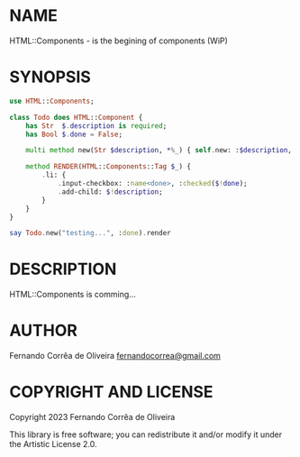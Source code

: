 # NAME

HTML::Components - is the begining of components (WiP)

# SYNOPSIS

```raku
use HTML::Components;

class Todo does HTML::Component {
    has Str  $.description is required;
    has Bool $.done = False;

    multi method new(Str $description, *%_) { self.new: :$description, |%_ }

    method RENDER(HTML::Components::Tag $_) {
        .li: {
            .input-checkbox: :name<done>, :checked($!done);
            .add-child: $!description;
        }
    }
}

say Todo.new("testing...", :done).render
```

# DESCRIPTION

HTML::Components is comming...

# AUTHOR

Fernando Corrêa de Oliveira <fernandocorrea@gmail.com>

# COPYRIGHT AND LICENSE

Copyright 2023 Fernando Corrêa de Oliveira

This library is free software; you can redistribute it and/or modify it under the Artistic License 2.0.
